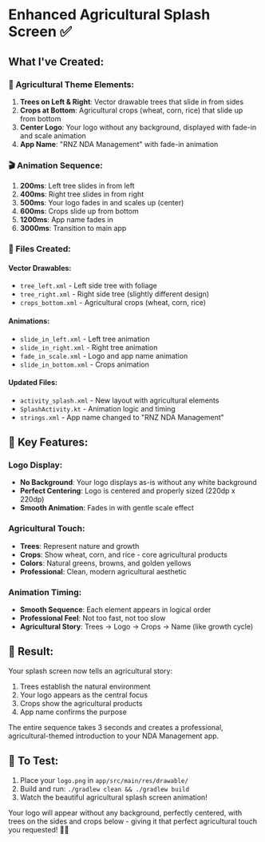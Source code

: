# Enhanced Agricultural Splash Screen ✅

## What I've Created:

### 🎨 Agricultural Theme Elements:
1. **Trees on Left & Right**: Vector drawable trees that slide in from sides
2. **Crops at Bottom**: Agricultural crops (wheat, corn, rice) that slide up from bottom
3. **Center Logo**: Your logo without any background, displayed with fade-in and scale animation
4. **App Name**: "RNZ NDA Management" with fade-in animation

### 🎬 Animation Sequence:
1. **200ms**: Left tree slides in from left
2. **400ms**: Right tree slides in from right  
3. **500ms**: Your logo fades in and scales up (center)
4. **600ms**: Crops slide up from bottom
5. **1200ms**: App name fades in
6. **3000ms**: Transition to main app

### 📁 Files Created:

#### Vector Drawables:
- `tree_left.xml` - Left side tree with foliage
- `tree_right.xml` - Right side tree (slightly different design)
- `crops_bottom.xml` - Agricultural crops (wheat, corn, rice)

#### Animations:
- `slide_in_left.xml` - Left tree animation
- `slide_in_right.xml` - Right tree animation  
- `fade_in_scale.xml` - Logo and app name animation
- `slide_in_bottom.xml` - Crops animation

#### Updated Files:
- `activity_splash.xml` - New layout with agricultural elements
- `SplashActivity.kt` - Animation logic and timing
- `strings.xml` - App name changed to "RNZ NDA Management"

## 🎯 Key Features:

### Logo Display:
- **No Background**: Your logo displays as-is without any white background
- **Perfect Centering**: Logo is centered and properly sized (220dp x 220dp)
- **Smooth Animation**: Fades in with gentle scale effect

### Agricultural Touch:
- **Trees**: Represent nature and growth
- **Crops**: Show wheat, corn, and rice - core agricultural products
- **Colors**: Natural greens, browns, and golden yellows
- **Professional**: Clean, modern agricultural aesthetic

### Animation Timing:
- **Smooth Sequence**: Each element appears in logical order
- **Professional Feel**: Not too fast, not too slow
- **Agricultural Story**: Trees → Logo → Crops → Name (like growth cycle)

## 🚀 Result:

Your splash screen now tells an agricultural story:
1. Trees establish the natural environment
2. Your logo appears as the central focus
3. Crops show the agricultural products
4. App name confirms the purpose

The entire sequence takes 3 seconds and creates a professional, agricultural-themed introduction to your NDA Management app.

## 📱 To Test:

1. Place your `logo.png` in `app/src/main/res/drawable/`
2. Build and run: `./gradlew clean && ./gradlew build`
3. Watch the beautiful agricultural splash screen animation!

Your logo will appear without any background, perfectly centered, with trees on the sides and crops below - giving it that perfect agricultural touch you requested! 🌾🌳
